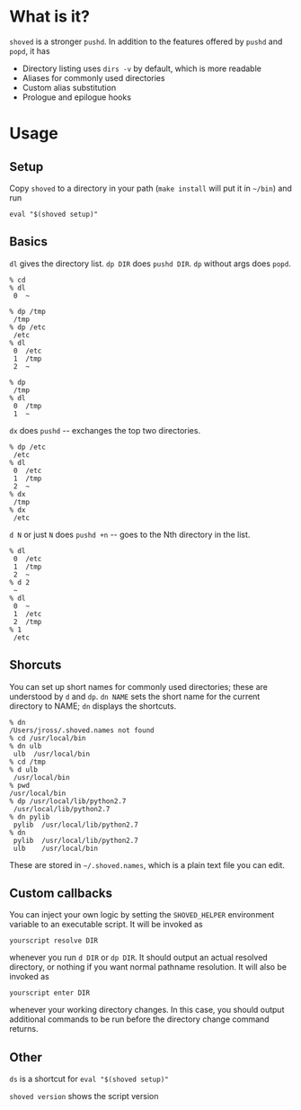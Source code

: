 # What is it?

`shoved` is a stronger `pushd`.  In addition to the features offered by `pushd` and `popd`, it has

* Directory listing uses `dirs -v` by default, which is more readable
* Aliases for commonly used directories
* Custom alias substitution
* Prologue and epilogue hooks

# Usage

## Setup

Copy `shoved` to a directory in your path (`make install` will put it in `~/bin`) and run

    eval "$(shoved setup)"

## Basics

`dl` gives the directory list.  `dp DIR` does `pushd DIR`.  `dp` without args does `popd`.

    % cd
    % dl
     0  ~

    % dp /tmp
     /tmp
    % dp /etc
     /etc
    % dl
     0  /etc
     1  /tmp
     2  ~

    % dp
     /tmp
    % dl
     0  /tmp
     1  ~

`dx` does `pushd` -- exchanges the top two directories.

    % dp /etc
     /etc
    % dl
     0  /etc
     1  /tmp
     2  ~
    % dx
     /tmp
    % dx
     /etc

`d N` or just `N` does `pushd +n` -- goes to the Nth directory in the list.

    % dl
     0  /etc
     1  /tmp
     2  ~
    % d 2
     ~
    % dl
     0  ~
     1  /etc
     2  /tmp
    % 1
     /etc

## Shorcuts

You can set up short names for commonly used directories; these are understood by `d` and `dp`.
`dn NAME` sets the short name for the current directory to NAME; `dn` displays the shortcuts.

    % dn
    /Users/jross/.shoved.names not found
    % cd /usr/local/bin
    % dn ulb
     ulb  /usr/local/bin
    % cd /tmp
    % d ulb
     /usr/local/bin
    % pwd
    /usr/local/bin
    % dp /usr/local/lib/python2.7
     /usr/local/lib/python2.7
    % dn pylib
     pylib  /usr/local/lib/python2.7
    % dn
     pylib  /usr/local/lib/python2.7
     ulb    /usr/local/bin

These are stored in `~/.shoved.names`, which is a plain text file you can edit.

## Custom callbacks

You can inject your own logic by setting the `SHOVED_HELPER` environment variable to an executable
script.  It will be invoked as

    yourscript resolve DIR

whenever you run `d DIR` or `dp DIR`.  It should output an actual resolved directory, or nothing
if you want normal pathname resolution.  It will also be invoked as

    yourscript enter DIR

whenever your working directory changes.  In this case, you should output additional commands to
be run before the directory change command returns.

## Other

`ds` is a shortcut for `eval "$(shoved setup)"`

`shoved version` shows the script version

